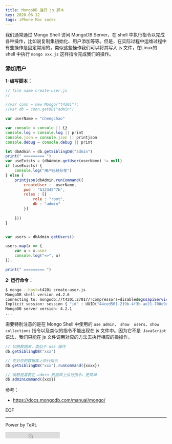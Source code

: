 ```yaml
---
title: MongoDB 运行 js 脚本
key: 2020-06-12
tags: iPhone Mac socks
---
```




我们通常通过 Mongo  Shell 访问 MongoDB Server，在 shell 中执行指令以完成各种操作，比如说复制集初始化、用户添加等等。但是，在实际过程中运维过程中有些操作是固定常用的，类似这些操作我们可以将其写入 js 文件，在Linux的 shell 中执行 `mongo xxx.js` 这样指令完成我们的操作。



<!--more-->

### 添加用户

**1:  编写脚本：**

```javascript
// file name create-user.js
//

//var conn = new Mongo("t420i");
//var db = conn.getDB("admin")

var userName = "chengchao"

var console = console || {}
console.log = console.log || print
console.json = console.json || printjson
console.debug = console.debug || print

let dbAdmin = db.getSiblingDB("admin")
print(" ========= ")
var useExists = (dbAdmin.getUser(userName) != null)
if (useExists) {
    console.log("用户已经存在")
} else {
    printjson(dbAdmin.runCommand({
        createUser :  userName,
        pwd : "A12345^7b",
        roles : [{
            role : "root",
            db : "admin"
        }]
       
    }))
}


var users = dbAdmin.getUsers()

users.map(x => { 
    var u = x.user
    console.log("=>", u)
});

print(" ========= ")
```



**2: 运行命令：**

```bash
$ mongo --host=t420i create-user.js 
MongoDB shell version v4.2.6
connecting to: mongodb://t420i:27017/?compressors=disabled&gssapiServiceName=mongodb
Implicit session: session { "id" : UUID("44ced561-219b-4f3b-ae21-700e9e44cf99") }
MongoDB server version: 4.2.1
...
```



需要特别注意的是在 Mongo Shell 中使用的 `use admin`、 `show  users`、`show collections` 指令以及类似的指令不能出现在 js 文件中。因为它不是` JavaScript` 语法，我们只能在 js 文件调用对应的方法去执行相应的操操作。



```javascript
// 切换数据库，类似于 use 操作
db.getSiblingDB("xxx")

// 在对应的数据库上执行指令
db.getSiblingDB("xxx").runCommand({xxxx})

// 倘若是需要在 admin 数据库上执行指令，更简单
db.adminCommand({xxx})
```



参考： 

- https://docs.mongodb.com/manual/mongo/



EOF

---

Power by TeXt.

<iframe src="https://ghbtns.com/github-btn.html?user=kitian616&repo=jekyll-TeXt-theme&type=star&count=true" frameborder="0" scrolling="0" width="170px" height="20px"></iframe>





